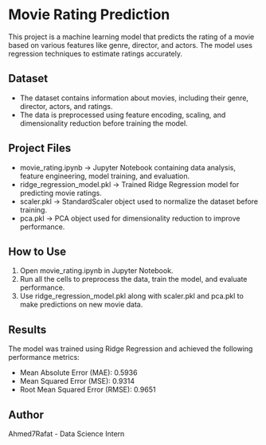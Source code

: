 # Movie Rating Prediction  

This project is a machine learning model that predicts the rating of a movie based on various features like genre, director, and actors. The model uses regression techniques to estimate ratings accurately.  

## Dataset  
- The dataset contains information about movies, including their genre, director, actors, and ratings.  
- The data is preprocessed using feature encoding, scaling, and dimensionality reduction before training the model.  

## Project Files  
- movie_rating.ipynb → Jupyter Notebook containing data analysis, feature engineering, model training, and evaluation.  
- ridge_regression_model.pkl → Trained Ridge Regression model for predicting movie ratings.  
- scaler.pkl → StandardScaler object used to normalize the dataset before training.  
- pca.pkl → PCA object used for dimensionality reduction to improve performance.  

## How to Use  
1. Open movie_rating.ipynb in Jupyter Notebook.  
2. Run all the cells to preprocess the data, train the model, and evaluate performance.  
3. Use ridge_regression_model.pkl along with scaler.pkl and pca.pkl to make predictions on new movie data.  

## Results  
The model was trained using Ridge Regression and achieved the following performance metrics:  
- Mean Absolute Error (MAE): 0.5936  
- Mean Squared Error (MSE): 0.9314  
- Root Mean Squared Error (RMSE): 0.9651  

## Author  
Ahmed7Rafat - Data Science Intern
